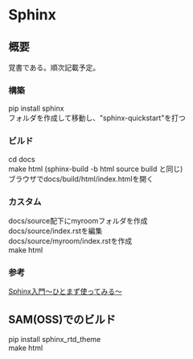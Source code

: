 # Sphinx  

## 概要  
覚書である。順次記載予定。  

### 構築   
pip install sphinx  
フォルダを作成して移動し、"sphinx-quickstart"を打つ  

### ビルド    
cd docs  
make html  (sphinx-build -b html source build と同じ)  
ブラウザでdocs/build/html/index.htmlを開く

### カスタム   
docs/source配下にmyroomフォルダを作成  
docs/source/index.rstを編集  
docs/source/myroom/index.rstを作成  
make html  

### 参考   
[Sphinx入門〜ひとまず使ってみる〜](https://qiita.com/louvre2489/items/14271139626341f3fb27)


## SAM(OSS)でのビルド
pip install sphinx_rtd_theme  
make html
